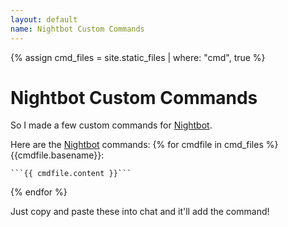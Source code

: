 ```yaml
---
layout: default
name: Nightbot Custom Commands
---
```

{% assign cmd_files = site.static_files | where: "cmd", true %}
# Nightbot Custom Commands

So I made a few custom commands for [Nightbot].

Here are the [Nightbot] commands:
{% for cmdfile in cmd_files %}
    {{cmdfile.basename}}:
    
    ```{{ cmdfile.content }}```

{% endfor %}

Just copy and paste these into chat and it'll add the command!

[nightbot]: //beta.nightbot.tv/
